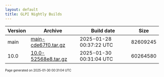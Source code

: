 ```yaml
---
layout: default
title: GLPI Nightly Builds
---
```


Version|Archive|Build date|Size
---|---|---|---
main|[main-cde67f0.tar.gz](main-cde67f0.tar.gz)|2025-01-28 00:37:22 UTC|82609245
10.0|[10.0-52568e8.tar.gz](10.0-52568e8.tar.gz)|2025-01-30 00:31:04 UTC|60264580

<font size="1">Page generated on 2025-01-30 00:31:04 UTC</font>

